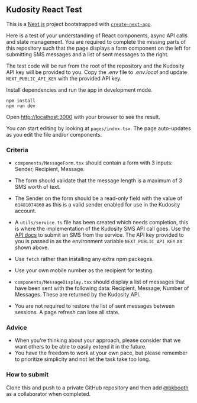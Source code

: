## Kudosity React Test

This is a [Next.js](https://nextjs.org/) project bootstrapped with [`create-next-app`](https://github.com/vercel/next.js/tree/canary/packages/create-next-app).

Here is a test of your understanding of React components, async API calls and state management. You are required to complete the missing parts of this repository such that the page displays a form component on the left for submitting SMS messages and a list of sent messages to the right.

The test code will be run from the root of the repository and the Kudosity API key will be provided to you. Copy the _.env_ file to _.env.local_ and update `NEXT_PUBLIC_API_KEY` with the provided API key.

Install dependencies and run the app in development mode.

```
npm install
npm run dev
```

Open [http://localhost:3000](http://localhost:3000) with your browser to see the result.

You can start editing by looking at `pages/index.tsx`. The page auto-updates as you edit the file and/or components.

### Criteria

- `components/MessageForm.tsx` should contain a form with 3 inputs: Sender, Recipient, Message.

- The form should validate that the message length is a maximum of 3 SMS worth of text.

- The Sender on the form should be a read-only field with the value of `61481074860` as this is a valid sender enabled for use in the Kudosity account.

- A `utils/service.ts` file has been created which needs completion, this is where the implementation of the Kudosity SMS API call goes. Use the [API docs](https://developer.transmitmessage.com) to submit an SMS from the service. The API key provided to you is passed in as the environment variable `NEXT_PUBLIC_API_KEY` as shown above.

- Use `fetch` rather than installing any extra npm packages.

- Use your own mobile number as the recipient for testing.

- `components/MessageDisplay.tsx` should display a list of messages that have been sent with the following data: Recipient, Message, Number of Messages. These are returned by the Kudosity API.

- You are not required to restore the list of sent messages between sessions. A page refresh can lose all state.

### Advice

- When you're thinking about your approach, please consider that we want others to be able to easily extend it in the future.
- You have the freedom to work at your own pace, but please remember to prioritize simplicity and not let the task take too long.

### How to submit

Clone this and push to a private GitHub repository and then add [@bkbooth](https://github.com/bkbooth) as a collaborator when completed.
